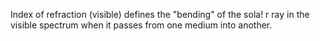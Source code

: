 Index of refraction (visible) defines the "bending" of the sola! r ray in the visible spectrum when it passes from one medium into another.